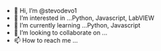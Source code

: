 - 👋 Hi, I’m @stevodevo1
- 👀 I’m interested in ...Python, Javascript, LabVIEW
- 🌱 I’m currently learning ...Python, Javascript
- 💞️ I’m looking to collaborate on ...
- 📫 How to reach me ...

<!---
stevodevo1/stevodevo1 is a ✨ special ✨ repository because its `README.md` (this file) appears on your GitHub profile.
You can click the Preview link to take a look at your changes.
--->
